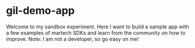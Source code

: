 # gil-demo-app

Welcome to my sandbox experiment. Here I want to build a sample app with a few examples of martech SDKs and learn from the community on how to improve. Note: I am not a developer, so go easy on me!
